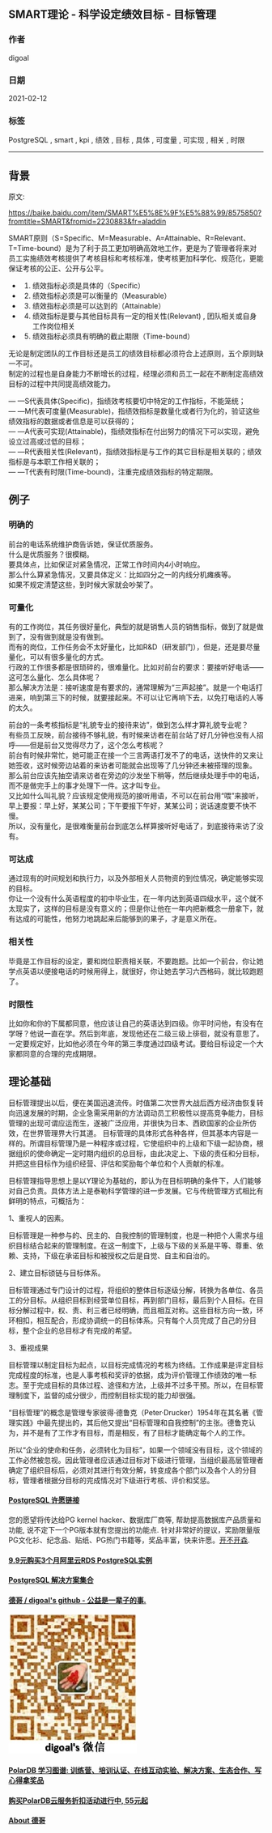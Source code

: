 ## SMART理论 - 科学设定绩效目标 - 目标管理  
        
### 作者        
digoal        
        
### 日期        
2021-02-12        
        
### 标签        
PostgreSQL , smart , kpi , 绩效 , 目标 , 具体 , 可度量 , 可实现 , 相关 , 时限    
        
----        
        
## 背景        
原文:  
  
https://baike.baidu.com/item/SMART%E5%8E%9F%E5%88%99/8575850?fromtitle=SMART&fromid=2230883&fr=aladdin  
  
SMART原则（S=Specific、M=Measurable、A=Attainable、R=Relevant、T=Time-bound）是为了利于员工更加明确高效地工作，更是为了管理者将来对员工实施绩效考核提供了考核目标和考核标准，使考核更加科学化、规范化，更能保证考核的公正、公开与公平。  
  
- 1. 绩效指标必须是具体的（Specific）  
- 2. 绩效指标必须是可以衡量的（Measurable）  
- 3. 绩效指标必须是可以达到的（Attainable）  
- 4. 绩效指标是要与其他目标具有一定的相关性(Relevant) , 团队相关或自身工作岗位相关  
- 5. 绩效指标必须具有明确的截止期限（Time-bound）  
  
无论是制定团队的工作目标还是员工的绩效目标都必须符合上述原则，五个原则缺一不可。  
制定的过程也是自身能力不断增长的过程，经理必须和员工一起在不断制定高绩效目标的过程中共同提高绩效能力。  
    
— —S代表具体(Specific)，指绩效考核要切中特定的工作指标，不能笼统；  
— —M代表可度量(Measurable)，指绩效指标是数量化或者行为化的，验证这些绩效指标的数据或者信息是可以获得的；  
— —A代表可实现(Attainable)，指绩效指标在付出努力的情况下可以实现，避免设立过高或过低的目标；  
— —R代表相关性(Relevant)，指绩效指标是与工作的其它目标是相关联的；绩效指标是与本职工作相关联的；  
— —T代表有时限(Time-bound)，注重完成绩效指标的特定期限。  
  
## 例子  
### 明确的  
前台的电话系统维护商告诉她，保证优质服务。  
什么是优质服务？很模糊。  
要具体点，比如保证对紧急情况，正常工作时间内4小时响应。  
那么什么算紧急情况，又要具体定义：比如四分之一的内线分机瘫痪等。  
如果不规定清楚这些，到时候大家就会吵架了。  
  
### 可量化  
有的工作岗位，其任务很好量化，典型的就是销售人员的销售指标，做到了就是做到了，没有做到就是没有做到。  
而有的岗位，工作任务会不太好量化，比如R&D（研发部门），但是，还是要尽量量化，可以有很多量化的方式。  
行政的工作很多都是很琐碎的，很难量化。比如对前台的要求：要接听好电话——这可怎么量化、怎么具体呢？  
那么解决方法是：接听速度是有要求的，通常理解为“三声起接”。就是一个电话打进来，响到第三下的时候，就要接起来。不可以让它再响下去，以免打电话的人等的太久。  
  
前台的一条考核指标是“礼貌专业的接待来访”，做到怎么样才算礼貌专业呢？  
有些员工反映，前台接待不够礼貌，有时候来访者在前台站了好几分钟也没有人招呼——但是前台又觉得尽力了，这个怎么考核呢？  
前台有时候非常忙，她可能正在接一个三言两语打发不了的电话，送快件的又来让她签收，这时候旁边站着的来访者可能就会出现等了几分钟还未被搭理的现象。  
那么前台应该先抽空请来访者在旁边的沙发坐下稍等，然后继续处理手中的电话，而不是做完手上的事才处理下一件。这才叫专业。  
又比如什么叫礼貌？应该规定使用规范的接听用语，不可以在前台用“喂”来接听，早上要报：早上好，某某公司；下午要报下午好，某某公司；说话速度要不快不慢。  
所以，没有量化，是很难衡量前台到底怎么样算接听好电话了，到底接待来访了没有。  
  
### 可达成  
通过现有的时间规划和执行力，以及外部相关人员物资的到位情况，确定能够实现的目标。  
你让一个没有什么英语程度的初中毕业生，在一年内达到英语四级水平，这个就不太现实了，这样的目标是没有意义的；但是你让他在一年内把新概念一册拿下，就有达成的可能性，他努力地跳起来后能够到的果子，才是意义所在。  
  
### 相关性  
毕竟是工作目标的设定，要和岗位职责相关联，不要跑题。比如一个前台，你让她学点英语以便接电话的时候用得上，就很好，你让她去学习六西格码，就比较跑题了。  
  
### 时限性  
比如你和你的下属都同意，他应该让自己的英语达到四级。你平时问他，有没有在学呀？他说一直在学。然后到年底，发现他还在二级三级上徘徊，就没有意思了。一定要规定好，比如他必须在今年的第三季度通过四级考试。要给目标设定一个大家都同意的合理的完成期限。  
  
## 理论基础  
目标管理提出以后，便在美国迅速流传。时值第二次世界大战后西方经济由恢复转向迅速发展的时期，企业急需采用新的方法调动员工积极性以提高竞争能力，目标管理的出现可谓应运而生，遂被广泛应用，并很快为日本、西欧国家的企业所仿效，在世界管理界大行其道。 目标管理的具体形式各种各样，但其基本内容是一样的。所谓目标管理乃是一种程序或过程，它使组织中的上级和下级一起协商，根据组织的使命确定一定时期内组织的总目标，由此决定上、下级的责任和分目标，并把这些目标作为组织经营、评估和奖励每个单位和个人贡献的标准。  
  
目标管理指导思想上是以Y理论为基础的，即认为在目标明确的条件下，人们能够对自己负责。具体方法上是泰勒科学管理的进一步发展。它与传统管理方式相比有鲜明的特点，可概括为：  
  
1、重视人的因素。  
  
目标管理是一种参与的、民主的、自我控制的管理制度，也是一种把个人需求与组织目标结合起来的管理制度。在这一制度下，上级与下级的关系是平等、尊重、依赖、支持，下级在承诺目标和被授权之后是自觉、自主和自治的。  
  
2、建立目标锁链与目标体系。  
  
目标管理通过专门设计的过程，将组织的整体目标逐级分解，转换为各单位、各员工的分目标。从组织目标到经营单位目标，再到部门目标，最后到个人目标。在目标分解过程中，权、责、利三者已经明确，而且相互对称。这些目标方向一致，环环相扣，相互配合，形成协调统一的目标体系。只有每个人员完成了自己的分目标，整个企业的总目标才有完成的希望。  
  
3、重视成果  
  
目标管理以制定目标为起点，以目标完成情况的考核为终结。工作成果是评定目标完成程度的标准，也是人事考核和奖评的依据，成为评价管理工作绩效的唯一标志。至于完成目标的具体过程、途径和方法，上级并不过多干预。所以，在目标管理制度下，监督的成分很少，而控制目标实现的能力却很强。  
  
“目标管理”的概念是管理专家彼得·德鲁克（Peter·Drucker）1954年在其名著《管理实践》中最先提出的，其后他又提出“目标管理和自我控制”的主张。德鲁克认为，并不是有了工作才有目标，而是相反，有了目标才能确定每个人的工作。  
  
所以“企业的使命和任务，必须转化为目标”，如果一个领域没有目标，这个领域的工作必然被忽视。因此管理者应该通过目标对下级进行管理，当组织最高层管理者确定了组织目标后，必须对其进行有效分解，转变成各个部门以及各个人的分目标，管理者根据分目标的完成情况对下级进行考核、评价和奖惩。  
  
  
#### [PostgreSQL 许愿链接](https://github.com/digoal/blog/issues/76 "269ac3d1c492e938c0191101c7238216")
您的愿望将传达给PG kernel hacker、数据库厂商等, 帮助提高数据库产品质量和功能, 说不定下一个PG版本就有您提出的功能点. 针对非常好的提议，奖励限量版PG文化衫、纪念品、贴纸、PG热门书籍等，奖品丰富，快来许愿。[开不开森](https://github.com/digoal/blog/issues/76 "269ac3d1c492e938c0191101c7238216").  
  
  
#### [9.9元购买3个月阿里云RDS PostgreSQL实例](https://www.aliyun.com/database/postgresqlactivity "57258f76c37864c6e6d23383d05714ea")
  
  
#### [PostgreSQL 解决方案集合](https://yq.aliyun.com/topic/118 "40cff096e9ed7122c512b35d8561d9c8")
  
  
#### [德哥 / digoal's github - 公益是一辈子的事.](https://github.com/digoal/blog/blob/master/README.md "22709685feb7cab07d30f30387f0a9ae")
  
  
![digoal's wechat](../pic/digoal_weixin.jpg "f7ad92eeba24523fd47a6e1a0e691b59")
  
  
#### [PolarDB 学习图谱: 训练营、培训认证、在线互动实验、解决方案、生态合作、写心得拿奖品](https://www.aliyun.com/database/openpolardb/activity "8642f60e04ed0c814bf9cb9677976bd4")
  
  
#### [购买PolarDB云服务折扣活动进行中, 55元起](https://www.aliyun.com/activity/new/polardb-yunparter?userCode=bsb3t4al "e0495c413bedacabb75ff1e880be465a")
  
  
#### [About 德哥](https://github.com/digoal/blog/blob/master/me/readme.md "a37735981e7704886ffd590565582dd0")
  
